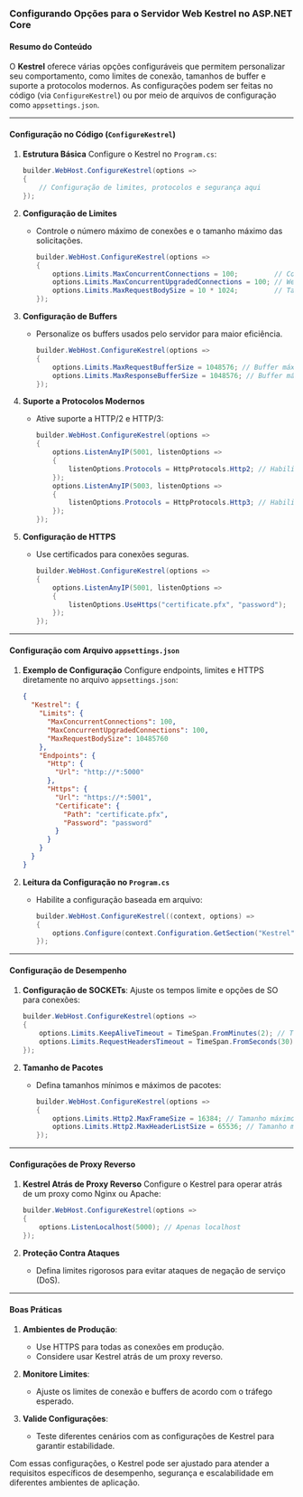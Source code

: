 ### Configurando Opções para o Servidor Web Kestrel no ASP.NET Core

#### Resumo do Conteúdo
O **Kestrel** oferece várias opções configuráveis que permitem personalizar seu comportamento, como limites de conexão, tamanhos de buffer e suporte a protocolos modernos. As configurações podem ser feitas no código (via `ConfigureKestrel`) ou por meio de arquivos de configuração como `appsettings.json`.

---

#### Configuração no Código (`ConfigureKestrel`)

1. **Estrutura Básica**
   Configure o Kestrel no `Program.cs`:
   ```csharp
   builder.WebHost.ConfigureKestrel(options =>
   {
       // Configuração de limites, protocolos e segurança aqui
   });
   ```

2. **Configuração de Limites**
   - Controle o número máximo de conexões e o tamanho máximo das solicitações.
     ```csharp
     builder.WebHost.ConfigureKestrel(options =>
     {
         options.Limits.MaxConcurrentConnections = 100;         // Conexões simultâneas
         options.Limits.MaxConcurrentUpgradedConnections = 100; // WebSockets
         options.Limits.MaxRequestBodySize = 10 * 1024;         // Tamanho do corpo da requisição (10 KB)
     });
     ```

3. **Configuração de Buffers**
   - Personalize os buffers usados pelo servidor para maior eficiência.
     ```csharp
     builder.WebHost.ConfigureKestrel(options =>
     {
         options.Limits.MaxRequestBufferSize = 1048576; // Buffer máximo de requisição (1 MB)
         options.Limits.MaxResponseBufferSize = 1048576; // Buffer máximo de resposta (1 MB)
     });
     ```

4. **Suporte a Protocolos Modernos**
   - Ative suporte a HTTP/2 e HTTP/3:
     ```csharp
     builder.WebHost.ConfigureKestrel(options =>
     {
         options.ListenAnyIP(5001, listenOptions =>
         {
             listenOptions.Protocols = HttpProtocols.Http2; // Habilita HTTP/2
         });
         options.ListenAnyIP(5003, listenOptions =>
         {
             listenOptions.Protocols = HttpProtocols.Http3; // Habilita HTTP/3
         });
     });
     ```

5. **Configuração de HTTPS**
   - Use certificados para conexões seguras.
     ```csharp
     builder.WebHost.ConfigureKestrel(options =>
     {
         options.ListenAnyIP(5001, listenOptions =>
         {
             listenOptions.UseHttps("certificate.pfx", "password");
         });
     });
     ```

---

#### Configuração com Arquivo `appsettings.json`

1. **Exemplo de Configuração**
   Configure endpoints, limites e HTTPS diretamente no arquivo `appsettings.json`:
   ```json
   {
     "Kestrel": {
       "Limits": {
         "MaxConcurrentConnections": 100,
         "MaxConcurrentUpgradedConnections": 100,
         "MaxRequestBodySize": 10485760
       },
       "Endpoints": {
         "Http": {
           "Url": "http://*:5000"
         },
         "Https": {
           "Url": "https://*:5001",
           "Certificate": {
             "Path": "certificate.pfx",
             "Password": "password"
           }
         }
       }
     }
   }
   ```

2. **Leitura da Configuração no `Program.cs`**
   - Habilite a configuração baseada em arquivo:
     ```csharp
     builder.WebHost.ConfigureKestrel((context, options) =>
     {
         options.Configure(context.Configuration.GetSection("Kestrel"));
     });
     ```

---

#### Configuração de Desempenho

1. **Configuração de SOCKETs**:
   Ajuste os tempos limite e opções de SO para conexões:
   ```csharp
   builder.WebHost.ConfigureKestrel(options =>
   {
       options.Limits.KeepAliveTimeout = TimeSpan.FromMinutes(2); // Timeout para conexões
       options.Limits.RequestHeadersTimeout = TimeSpan.FromSeconds(30); // Timeout para cabeçalhos
   });
   ```

2. **Tamanho de Pacotes**
   - Defina tamanhos mínimos e máximos de pacotes:
     ```csharp
     builder.WebHost.ConfigureKestrel(options =>
     {
         options.Limits.Http2.MaxFrameSize = 16384; // Tamanho máximo de frames HTTP/2
         options.Limits.Http2.MaxHeaderListSize = 65536; // Tamanho máximo de cabeçalhos HTTP/2
     });
     ```

---

#### Configurações de Proxy Reverso

1. **Kestrel Atrás de Proxy Reverso**
   Configure o Kestrel para operar atrás de um proxy como Nginx ou Apache:
   ```csharp
   builder.WebHost.ConfigureKestrel(options =>
   {
       options.ListenLocalhost(5000); // Apenas localhost
   });
   ```

2. **Proteção Contra Ataques**
   - Defina limites rigorosos para evitar ataques de negação de serviço (DoS).

---

#### Boas Práticas

1. **Ambientes de Produção**:
   - Use HTTPS para todas as conexões em produção.
   - Considere usar Kestrel atrás de um proxy reverso.

2. **Monitore Limites**:
   - Ajuste os limites de conexão e buffers de acordo com o tráfego esperado.

3. **Valide Configurações**:
   - Teste diferentes cenários com as configurações de Kestrel para garantir estabilidade.

Com essas configurações, o Kestrel pode ser ajustado para atender a requisitos específicos de desempenho, segurança e escalabilidade em diferentes ambientes de aplicação.